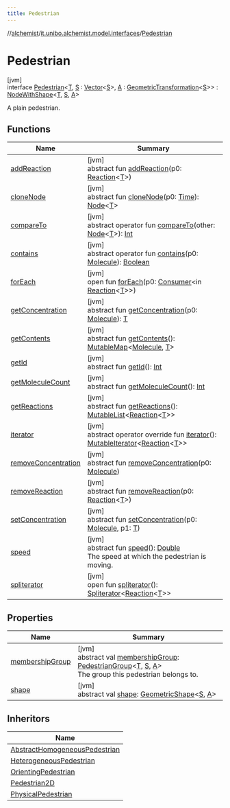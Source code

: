 ```yaml
---
title: Pedestrian
---
```

//[alchemist](../../../index.html)/[it.unibo.alchemist.model.interfaces](../index.html)/[Pedestrian](index.html)



# Pedestrian



[jvm]\
interface [Pedestrian](index.html)<[T](index.html), [S](index.html) : [Vector](../../it.unibo.alchemist.model.interfaces.geometry/-vector/index.html)<[S](index.html)>, [A](index.html) : [GeometricTransformation](../../it.unibo.alchemist.model.interfaces.geometry/-geometric-transformation/index.html)<[S](index.html)>> : [NodeWithShape](../../it.unibo.alchemist.model.interfaces.nodes/-node-with-shape/index.html)<[T](index.html), [S](index.html), [A](index.html)> 

A plain pedestrian.



## Functions


| Name | Summary |
|---|---|
| [addReaction](../../it.unibo.alchemist.model.interfaces.nodes/-node-with-shape/index.html#-1844535178%2FFunctions%2F-134779887) | [jvm]<br>abstract fun [addReaction](../../it.unibo.alchemist.model.interfaces.nodes/-node-with-shape/index.html#-1844535178%2FFunctions%2F-134779887)(p0: [Reaction](../-reaction/index.html)<[T](index.html)>) |
| [cloneNode](../../it.unibo.alchemist.model.interfaces.nodes/-node-with-shape/index.html#-144457153%2FFunctions%2F-134779887) | [jvm]<br>abstract fun [cloneNode](../../it.unibo.alchemist.model.interfaces.nodes/-node-with-shape/index.html#-144457153%2FFunctions%2F-134779887)(p0: [Time](../-time/index.html)): [Node](../-node/index.html)<[T](index.html)> |
| [compareTo](../../it.unibo.alchemist.model.interfaces.nodes/-node-with-shape/index.html#1076068299%2FFunctions%2F-134779887) | [jvm]<br>abstract operator fun [compareTo](../../it.unibo.alchemist.model.interfaces.nodes/-node-with-shape/index.html#1076068299%2FFunctions%2F-134779887)(other: [Node](../-node/index.html)<[T](index.html)>): [Int](https://kotlinlang.org/api/latest/jvm/stdlib/kotlin/-int/index.html) |
| [contains](../../it.unibo.alchemist.model.interfaces.nodes/-node-with-shape/index.html#-905365364%2FFunctions%2F-134779887) | [jvm]<br>abstract operator fun [contains](../../it.unibo.alchemist.model.interfaces.nodes/-node-with-shape/index.html#-905365364%2FFunctions%2F-134779887)(p0: [Molecule](../-molecule/index.html)): [Boolean](https://kotlinlang.org/api/latest/jvm/stdlib/kotlin/-boolean/index.html) |
| [forEach](../../it.unibo.alchemist.model.interfaces.nodes/-node-with-shape/index.html#2086990857%2FFunctions%2F-134779887) | [jvm]<br>open fun [forEach](../../it.unibo.alchemist.model.interfaces.nodes/-node-with-shape/index.html#2086990857%2FFunctions%2F-134779887)(p0: [Consumer](https://docs.oracle.com/javase/8/docs/api/java/util/function/Consumer.html)<in [Reaction](../-reaction/index.html)<[T](index.html)>>) |
| [getConcentration](../../it.unibo.alchemist.model.interfaces.nodes/-node-with-shape/index.html#1182263796%2FFunctions%2F-134779887) | [jvm]<br>abstract fun [getConcentration](../../it.unibo.alchemist.model.interfaces.nodes/-node-with-shape/index.html#1182263796%2FFunctions%2F-134779887)(p0: [Molecule](../-molecule/index.html)): [T](index.html) |
| [getContents](../-node/get-contents.html) | [jvm]<br>abstract fun [getContents](../-node/get-contents.html)(): [MutableMap](https://kotlinlang.org/api/latest/jvm/stdlib/kotlin.collections/-mutable-map/index.html)<[Molecule](../-molecule/index.html), [T](index.html)> |
| [getId](../-node/get-id.html) | [jvm]<br>abstract fun [getId](../-node/get-id.html)(): [Int](https://kotlinlang.org/api/latest/jvm/stdlib/kotlin/-int/index.html) |
| [getMoleculeCount](../-node/get-molecule-count.html) | [jvm]<br>abstract fun [getMoleculeCount](../-node/get-molecule-count.html)(): [Int](https://kotlinlang.org/api/latest/jvm/stdlib/kotlin/-int/index.html) |
| [getReactions](../-node/get-reactions.html) | [jvm]<br>abstract fun [getReactions](../-node/get-reactions.html)(): [MutableList](https://kotlinlang.org/api/latest/jvm/stdlib/kotlin.collections/-mutable-list/index.html)<[Reaction](../-reaction/index.html)<[T](index.html)>> |
| [iterator](../../it.unibo.alchemist.model.interfaces.nodes/-node-with-shape/index.html#-1651023311%2FFunctions%2F-134779887) | [jvm]<br>abstract operator override fun [iterator](../../it.unibo.alchemist.model.interfaces.nodes/-node-with-shape/index.html#-1651023311%2FFunctions%2F-134779887)(): [MutableIterator](https://kotlinlang.org/api/latest/jvm/stdlib/kotlin.collections/-mutable-iterator/index.html)<[Reaction](../-reaction/index.html)<[T](index.html)>> |
| [removeConcentration](../../it.unibo.alchemist.model.interfaces.nodes/-node-with-shape/index.html#1461493148%2FFunctions%2F-134779887) | [jvm]<br>abstract fun [removeConcentration](../../it.unibo.alchemist.model.interfaces.nodes/-node-with-shape/index.html#1461493148%2FFunctions%2F-134779887)(p0: [Molecule](../-molecule/index.html)) |
| [removeReaction](../../it.unibo.alchemist.model.interfaces.nodes/-node-with-shape/index.html#792936979%2FFunctions%2F-134779887) | [jvm]<br>abstract fun [removeReaction](../../it.unibo.alchemist.model.interfaces.nodes/-node-with-shape/index.html#792936979%2FFunctions%2F-134779887)(p0: [Reaction](../-reaction/index.html)<[T](index.html)>) |
| [setConcentration](../../it.unibo.alchemist.model.interfaces.nodes/-node-with-shape/index.html#1246864287%2FFunctions%2F-134779887) | [jvm]<br>abstract fun [setConcentration](../../it.unibo.alchemist.model.interfaces.nodes/-node-with-shape/index.html#1246864287%2FFunctions%2F-134779887)(p0: [Molecule](../-molecule/index.html), p1: [T](index.html)) |
| [speed](speed.html) | [jvm]<br>abstract fun [speed](speed.html)(): [Double](https://kotlinlang.org/api/latest/jvm/stdlib/kotlin/-double/index.html)<br>The speed at which the pedestrian is moving. |
| [spliterator](../../it.unibo.alchemist.loader.deployments/-close-to-g-p-s-trace/index.html#-1387152138%2FFunctions%2F-134779887) | [jvm]<br>open fun [spliterator](../../it.unibo.alchemist.loader.deployments/-close-to-g-p-s-trace/index.html#-1387152138%2FFunctions%2F-134779887)(): [Spliterator](https://docs.oracle.com/javase/8/docs/api/java/util/Spliterator.html)<[Reaction](../-reaction/index.html)<[T](index.html)>> |


## Properties


| Name | Summary |
|---|---|
| [membershipGroup](membership-group.html) | [jvm]<br>abstract val [membershipGroup](membership-group.html): [PedestrianGroup](../-pedestrian-group/index.html)<[T](index.html), [S](index.html), [A](index.html)><br>The group this pedestrian belongs to. |
| [shape](index.html#-1152302160%2FProperties%2F-134779887) | [jvm]<br>abstract val [shape](index.html#-1152302160%2FProperties%2F-134779887): [GeometricShape](../../it.unibo.alchemist.model.interfaces.geometry/-geometric-shape/index.html)<[S](index.html), [A](index.html)> |


## Inheritors


| Name |
|---|
| [AbstractHomogeneousPedestrian](../../it.unibo.alchemist.model.implementations.nodes/-abstract-homogeneous-pedestrian/index.html) |
| [HeterogeneousPedestrian](../-heterogeneous-pedestrian/index.html) |
| [OrientingPedestrian](../-orienting-pedestrian/index.html) |
| [Pedestrian2D](../-pedestrian2-d/index.html) |
| [PhysicalPedestrian](../-physical-pedestrian/index.html) |

